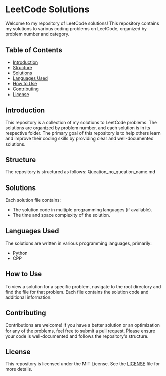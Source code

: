 # LeetCode Solutions

Welcome to my repository of LeetCode solutions! This repository contains my solutions to various coding problems on LeetCode, organized by problem number and category.

## Table of Contents

- [Introduction](#introduction)
- [Structure](#structure)
- [Solutions](#solutions)
- [Languages Used](#languages-used)
- [How to Use](#how-to-use)
- [Contributing](#contributing)
- [License](#license)

## Introduction

This repository is a collection of my solutions to LeetCode problems. The solutions are organized by problem number, and each solution is in its respective folder. The primary goal of this repository is to help others learn and improve their coding skills by providing clear and well-documented solutions.

## Structure

The repository is structured as follows:
Queation_no_queation_name.md



## Solutions

Each solution file contains:

- The solution code in multiple programming languages (if available).
- The time and space complexity of the solution.

## Languages Used

The solutions are written in various programming languages, primarily:

- Python
- CPP

## How to Use

To view a solution for a specific problem, navigate to the root directory and find the file for that problem. Each file contains the solution code and additional information.

## Contributing

Contributions are welcome! If you have a better solution or an optimization for any of the problems, feel free to submit a pull request. Please ensure your code is well-documented and follows the repository's structure.

## License

This repository is licensed under the MIT License. See the [LICENSE](LICENSE) file for more details.
